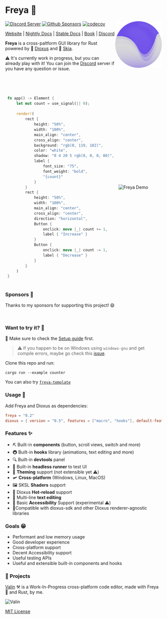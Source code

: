 # Freya 🦀

<a href="https://freyaui.dev/"><img align="right" src="logo.svg" alt="Freya logo" width="150"/></a>

[![Discord Server](https://img.shields.io/discord/1015005816094478347.svg?logo=discord&style=flat-square)](https://discord.gg/sYejxCdewG)
[![Github Sponsors](https://img.shields.io/github/sponsors/marc2332?style=social)](https://github.com/sponsors/marc2332)
[![codecov](https://codecov.io/github/marc2332/freya/branch/main/graph/badge.svg?token=APSGEC84B8)](https://codecov.io/github/marc2332/freya)

[Website](https://freyaui.dev) | [Nightly Docs](https://docs.freyaui.dev/freya) | [Stable Docs](https://docs.rs/freya/latest/freya) | [Book](https://book.freyaui.dev) | [Discord](https://discord.gg/sYejxCdewG)

**Freya** is a cross-paltform GUI library for Rust powered by 🧬 [Dioxus](https://dioxuslabs.com) and 🎨 [Skia](https://skia.org/). 

⚠️ It's currently work in progress, but you can already play with it! You can join the [Discord](https://discord.gg/sYejxCdewG) server if you have any question or issue. 

<br/>
<br/>

<table>
<tr>
<td style="border:hidden;">

```rust
fn app() -> Element {
    let mut count = use_signal(|| 0);

    render!(
        rect {
            height: "50%",
            width: "100%",
            main_align: "center",
            cross_align: "center",
            background: "rgb(0, 119, 182)",
            color: "white",
            shadow: "0 4 20 5 rgb(0, 0, 0, 80)",
            label {
                font_size: "75",
                font_weight: "bold",
                "{count}"
            }
        }
        rect {
            height: "50%",
            width: "100%",
            main_align: "center",
            cross_align: "center",
            direction: "horizontal",
            Button {
                onclick: move |_| count += 1,
                label { "Increase" }
            }
            Button {
                onclick: move |_| count -= 1,
                label { "Decrease" }
            }
        }
    )
}
```
</td>
<td style="border:hidden;">

![Freya Demo](https://github.com/marc2332/freya/assets/38158676/f81a95a2-7add-4dbe-9820-3d3b6b42f6e5)

</td>
</table>

### Sponsors 🤗

Thanks to my sponsors for supporting this project! 😄

<!-- sponsors --><a href="https://github.com/piny4man"><img src="https://github.com/piny4man.png" width="60px" alt="" /></a><!-- sponsors -->

### Want to try it? 🤔

👋 Make sure to check the [Setup guide](https://book.freyaui.dev/setup.html) first.

> ⚠️ If you happen to be on Windows using `windows-gnu` and get compile errors, maybe go check this [issue](https://github.com/marc2332/freya/issues/794).

Clone this repo and run:

```shell
cargo run --example counter
```

You can also try [`freya-template`](https://github.com/marc2332/freya-template)

### Usage 📜
Add Freya and Dioxus as dependencies:

```toml
freya = "0.2"
dioxus = { version = "0.5", features = ["macro", "hooks"], default-features = false }
```

### Features ✨
- ⛏️ Built-in **components** (button, scroll views, switch and more) 
- 🚇 Built-in **hooks** library (animations, text editing and more)
- 🔍 Built-in **devtools** panel
- 🧰 Built-in **headless runner** to test UI
- 🎨 **Theming** support (not extensible yet ⚠️)
- 🛩️ **Cross-platform** (Windows, Linux, MacOS)
- 🖼️ SKSL **Shaders** support
- 🔄️ Dioxus **Hot-reload** support
- 📒 Multi-line **text editing**
- 🦾 Basic **Accessibility** Support (experimental ⚠️)
- 🧩Compatible with dioxus-sdk and other Dioxus renderer-agnostic libraries

### Goals 😁
- Performant and low memory usage
- Good developer experience
- Cross-platform support
- Decent Accessibility support 
- Useful testing APIs
- Useful and extensible built-in components and hooks

### 🤠 Projects

[Valin](https://github.com/marc2332/valin) ⚒️ is a Work-In-Progress cross-platform code editor, made with Freya 🦀 and Rust, by me.

![Valin](https://github.com/marc2332/valin/raw/main/demo.png)

[MIT License](./LICENSE.md)

